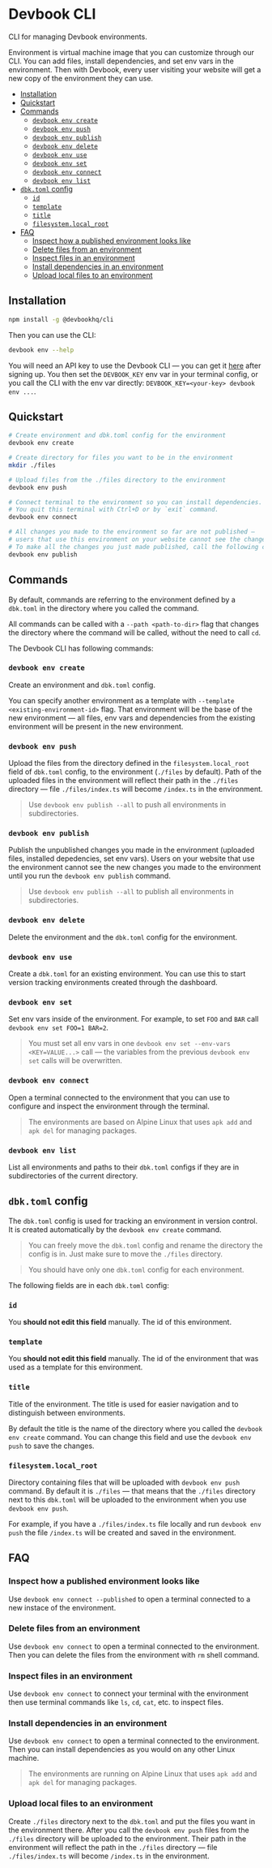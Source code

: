 # Devbook CLI
CLI for managing Devbook environments.

Environment is virtual machine image that you can customize through our CLI. You can add files, install dependencies, and set env vars in the environment. Then with Devbook, every user visiting your website will get a new copy of the environment they can use.

* [Installation](#installation)
* [Quickstart](#quickstart)
* [Commands](#commands)
  + [`devbook env create`](#devbook-env-create)
  + [`devbook env push`](#devbook-env-push)
  + [`devbook env publish`](#devbook-env-publish)
  + [`devbook env delete`](#devbook-env-delete)
  + [`devbook env use`](#devbook-env-use)
  + [`devbook env set`](#devbook-env-set)
  + [`devbook env connect`](#devbook-env-connect)
  + [`devbook env list`](#devbook-env-list)
* [`dbk.toml` config](#dbktoml-config)
  + [`id`](#id)
  + [`template`](#template)
  + [`title`](#title)
  + [`filesystem.local_root`](#filesystemlocal_root)
* [FAQ](#faq)
  + [Inspect how a published environment looks like](#inspect-how-a-published-environment-looks-like)
  + [Delete files from an environment](#delete-files-from-an-environment)
  + [Inspect files in an environment](#inspect-files-in-an-environment)
  + [Install dependencies in an environment](#install-dependencies-in-an-environment)
  + [Upload local files to an environment](#upload-local-files-to-an-environment)


## Installation
```sh
npm install -g @devbookhq/cli
```

Then you can use the CLI:
```sh
devbook env --help
```

You will need an API key to use the Devbook CLI — you can get it [here](https://dash.usedevbook.com/settings) after signing up. You then set the `DEVBOOK_KEY` env var in your terminal config, or you call the CLI with the env var directly: `DEVBOOK_KEY=<your-key> devbook env ...`.

## Quickstart
```sh
# Create environment and dbk.toml config for the environment
devbook env create

# Create directory for files you want to be in the environment
mkdir ./files

# Upload files from the ./files directory to the environment
devbook env push

# Connect terminal to the environment so you can install dependencies. 
# You quit this terminal with Ctrl+D or by `exit` command.
devbook env connect

# All changes you made to the environment so far are not published —
# users that use this environment on your website cannot see the changes.
# To make all the changes you just made published, call the following command
devbook env publish
```

## Commands
By default, commands are referring to the environment defined by a `dbk.toml` in the directory where you called the command.

All commands can be called with a `--path <path-to-dir>` flag that changes the directory where the command will be called, without the need to call `cd`.


The Devbook CLI has following commands:

### `devbook env create`
Create an environment and `dbk.toml` config. 

You can specify another environment as a template with `--template <existing-environment-id>` flag. That environment will be the base of the new environment — all files, env vars and dependencies from the existing environment will be present in the new environment.


### `devbook env push`
Upload the files from the directory defined in the `filesystem.local_root` field of `dbk.toml` config, to the environment (`./files` by default).
Path of the uploaded files in the environment will reflect their path in the `./files` directory — file `./files/index.ts` will become `/index.ts` in the environment.

> Use `devbook env publish --all` to push all environments in subdirectories.


### `devbook env publish`
Publish the unpublished changes you made in the environment (uploaded files, installed depedencies, set env vars).
Users on your website that use the environment cannot see the new changes you made to the environment until you run the `devbook env publish` command.

> Use `devbook env publish --all` to publish all environments in subdirectories.


### `devbook env delete`
Delete the environment and the `dbk.toml` config for the environment.


### `devbook env use`
Create a `dbk.toml` for an existing environment. You can use this to start version tracking environments created through the dashboard.


### `devbook env set`
Set env vars inside of the environment.
For example, to set `FOO` and `BAR` call `devbook env set FOO=1 BAR=2`.

> You must set all env vars in one `devbook env set --env-vars <KEY=VALUE...>` call — the variables from the previous `devbook env set` calls will be overwritten.


### `devbook env connect`
Open a terminal connected to the environment that you can use to configure and inspect the environment through the terminal.

> The environments are based on Alpine Linux that uses `apk add` and `apk del` for managing packages.


### `devbook env list`
List all environments and paths to their `dbk.toml` configs if they are in subdirectories of the current directory.


## `dbk.toml` config
The `dbk.toml` config is used for tracking an environment in version control. It is created automatically by the `devbook env create` command.

> You can freely move the `dbk.toml` config and rename the directory the config is in. Just make sure to move the `./files` directory.

> You should have only one `dbk.toml` config for each environment.

The following fields are in each `dbk.toml` config:

### `id` 
You **should not edit this field** manually.
The id of this environment.


### `template` 
You **should not edit this field** manually.
The id of the environment that was used as a template for this environment.


### `title`
Title of the environment. The title is used for easier navigation and to distinguish between environments.

By default the title is the name of the directory where you called the `devbook env create` command.
You can change this field and use the `devbook env push` to save the changes.


### `filesystem.local_root`
Directory containing files that will be uploaded with `devbook env push` command. By default it is `./files` — that means that the `./files` directory next to this `dbk.toml` will be uploaded to the environment when you use `devbook env push`.

For example, if you have a `./files/index.ts` file locally and run `devbook env push` the file `/index.ts` will be created and saved in the environment.


## FAQ

### Inspect how a published environment looks like
Use `devbook env connect --published` to open a terminal connected to a new instace of the environment.


### Delete files from an environment
Use `devbook env connect` to open a terminal connected to the environment. Then you can delete the files from the environment with `rm` shell command.


### Inspect files in an environment
Use `devbook env connect` to connect your terminal with the environment then use terminal commands like `ls`, `cd`, `cat`, etc. to inspect files.


### Install dependencies in an environment
Use `devbook env connect` to open a terminal connected to the environment. Then you can install dependencies as you would on any other Linux machine.

> The environments are running on Alpine Linux that uses `apk add` and `apk del` for managing packages.


### Upload local files to an environment
Create `./files` directory next to the `dbk.toml` and put the files you want in the environment there.
After you call the `devbook env push` files from the `./files` directory will be uploaded to the environment. Their path in the environment will reflect the path in the `./files` directory — file `./files/index.ts` will become `/index.ts` in the environment.